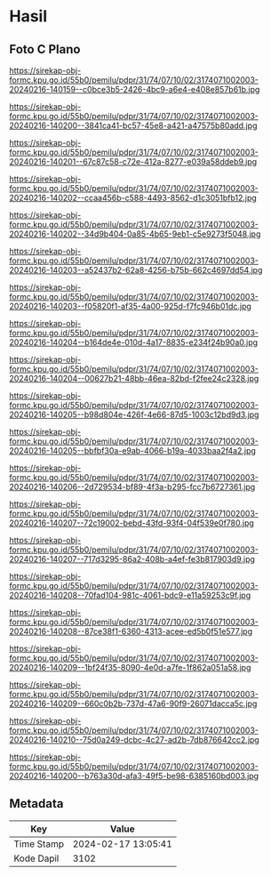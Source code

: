 # Hasil

## Foto C Plano

https://sirekap-obj-formc.kpu.go.id/55b0/pemilu/pdpr/31/74/07/10/02/3174071002003-20240216-140159--c0bce3b5-2426-4bc9-a6e4-e408e857b61b.jpg

https://sirekap-obj-formc.kpu.go.id/55b0/pemilu/pdpr/31/74/07/10/02/3174071002003-20240216-140200--3841ca41-bc57-45e8-a421-a47575b80add.jpg

https://sirekap-obj-formc.kpu.go.id/55b0/pemilu/pdpr/31/74/07/10/02/3174071002003-20240216-140201--67c87c58-c72e-412a-8277-e039a58ddeb9.jpg

https://sirekap-obj-formc.kpu.go.id/55b0/pemilu/pdpr/31/74/07/10/02/3174071002003-20240216-140202--ccaa456b-c588-4493-8562-d1c3051bfb12.jpg

https://sirekap-obj-formc.kpu.go.id/55b0/pemilu/pdpr/31/74/07/10/02/3174071002003-20240216-140202--34d9b404-0a85-4b65-9eb1-c5e9273f5048.jpg

https://sirekap-obj-formc.kpu.go.id/55b0/pemilu/pdpr/31/74/07/10/02/3174071002003-20240216-140203--a52437b2-62a8-4256-b75b-662c4697dd54.jpg

https://sirekap-obj-formc.kpu.go.id/55b0/pemilu/pdpr/31/74/07/10/02/3174071002003-20240216-140203--f05820f1-af35-4a00-925d-f7fc946b01dc.jpg

https://sirekap-obj-formc.kpu.go.id/55b0/pemilu/pdpr/31/74/07/10/02/3174071002003-20240216-140204--b164de4e-010d-4a17-8835-e234f24b90a0.jpg

https://sirekap-obj-formc.kpu.go.id/55b0/pemilu/pdpr/31/74/07/10/02/3174071002003-20240216-140204--00627b21-48bb-46ea-82bd-f2fee24c2328.jpg

https://sirekap-obj-formc.kpu.go.id/55b0/pemilu/pdpr/31/74/07/10/02/3174071002003-20240216-140205--b98d804e-426f-4e66-87d5-1003c12bd9d3.jpg

https://sirekap-obj-formc.kpu.go.id/55b0/pemilu/pdpr/31/74/07/10/02/3174071002003-20240216-140205--bbfbf30a-e9ab-4066-b19a-4033baa2f4a2.jpg

https://sirekap-obj-formc.kpu.go.id/55b0/pemilu/pdpr/31/74/07/10/02/3174071002003-20240216-140206--2d729534-bf89-4f3a-b295-fcc7b6727361.jpg

https://sirekap-obj-formc.kpu.go.id/55b0/pemilu/pdpr/31/74/07/10/02/3174071002003-20240216-140207--72c19002-bebd-43fd-93f4-04f539e0f780.jpg

https://sirekap-obj-formc.kpu.go.id/55b0/pemilu/pdpr/31/74/07/10/02/3174071002003-20240216-140207--717d3295-86a2-408b-a4ef-fe3b817903d9.jpg

https://sirekap-obj-formc.kpu.go.id/55b0/pemilu/pdpr/31/74/07/10/02/3174071002003-20240216-140208--70fad104-981c-4061-bdc9-e11a59253c9f.jpg

https://sirekap-obj-formc.kpu.go.id/55b0/pemilu/pdpr/31/74/07/10/02/3174071002003-20240216-140208--87ce38f1-6360-4313-acee-ed5b0f51e577.jpg

https://sirekap-obj-formc.kpu.go.id/55b0/pemilu/pdpr/31/74/07/10/02/3174071002003-20240216-140209--1bf24f35-8090-4e0d-a7fe-1f862a051a58.jpg

https://sirekap-obj-formc.kpu.go.id/55b0/pemilu/pdpr/31/74/07/10/02/3174071002003-20240216-140209--660c0b2b-737d-47a6-90f9-26071dacca5c.jpg

https://sirekap-obj-formc.kpu.go.id/55b0/pemilu/pdpr/31/74/07/10/02/3174071002003-20240216-140210--75d0a249-dcbc-4c27-ad2b-7db876642cc2.jpg

https://sirekap-obj-formc.kpu.go.id/55b0/pemilu/pdpr/31/74/07/10/02/3174071002003-20240216-140200--b763a30d-afa3-49f5-be98-6385160bd003.jpg


## Metadata

| Key        | Value               |
| ---------- | ------------------- |
| Time Stamp | 2024-02-17 13:05:41 |
| Kode Dapil | 3102                |



